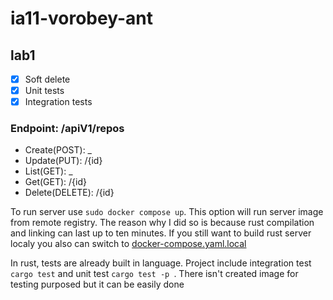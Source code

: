 # ia11-vorobey-ant

## lab1

 - [x] Soft delete
 - [x] Unit tests
 - [x] Integration tests
 
### Endpoint: /apiV1/repos
- Create(POST): _ 
- Update(PUT): /{id}
- List(GET): _
- Get(GET): /{id}
- Delete(DELETE): /{id}


To run server use ``` sudo docker compose up ```. This option will run server image from remote registry. The reason why I did so is because rust compilation and linking can last up to ten minutes. If you still want to build rust server localy you also can switch to [docker-compose.yaml.local](lab1/docker-compose.yaml.local)


In rust, tests are already built in language. Project include integration test ``` cargo test ``` and unit test ```cargo test -p ```. There isn't created image for testing purposed but it can be easily done